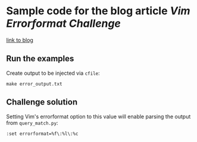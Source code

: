 # Sample code for the blog article *Vim Errorformat Challenge*
[link to blog](http://steffen.ronalter.de/2018/04/15/vim-errorformat-challenge/)

## Run the examples
Create output to be injected via `cfile`:
```
make error_output.txt
```

## Challenge solution
Setting Vim's errorformat option to this value will enable parsing the output
from `query_match.py`:
```
:set errorformat=%f\:%l\:%c
```
